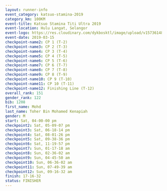 ```yaml
--- 
layout: runner-info 
event_category: katsuo-stamina-2019 
category_km: 100KM 
event-title: Katsuo Stamina Titi Ultra 2019 
event-location: Hulu Langat, Selangor 
event-logo: https://res.cloudinary.com/dykbosktl/image/upload/v1573614825/Logo/Logo_p7ft6n.png 
event-date: 2019-03-15 
checkpoint-name2: CP 1 (T-2) 
checkpoint-name3: CP 2 (T-3) 
checkpoint-name4: CP 3 (T-4) 
checkpoint-name5: CP 4 (T-5) 
checkpoint-name6: CP 5 (T-6) 
checkpoint-name7: CP 6 (T-7) 
checkpoint-name8: CP 7 (T-8) 
checkpoint-name9: CP 8 (T-9) 
checkpoint-name10: CP 9 (T-10) 
checkpoint-name11: CP 10 (T-11) 
checkpoint-name12: Finishing Line (T-12) 
overall_rank: 151
gender_rank: 122
bib: 1208
first_name: Mohd
last_name: Toher Bin Mohamed Kenapiah
gender: M
start: Sat, 04-00-00 pm
checkpoint2: Sat, 05-09-07 pm
checkpoint3: Sat, 06-18-14 pm
checkpoint4: Sat, 08-01-26 pm
checkpoint5: Sat, 09-38-36 pm
checkpoint6: Sat, 11-19-57 pm
checkpoint7: Sun, 01-17-18 am
checkpoint8: Sun, 02-36-02 am
checkpoint9: Sun, 04-45-50 am
checkpoint10: Sun, 06-36-02 am
checkpoint11: Sun, 07-49-39 am
checkpoint12: Sun, 09-16-32 am
finish: 17-16-32
status: FINISHER
--- 
```

